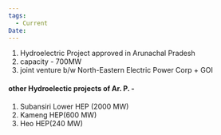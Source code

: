 ```yaml
---
tags:
  - Current
Date:
---
```

1. Hydroelectric Project approved in Arunachal Pradesh
2. capacity - 700MW
3. joint venture b/w North-Eastern Electric Power Corp + GOI


#### other Hydroelectic projects of Ar. P. - 
1. Subansiri Lower HEP (2000 MW)
2. Kameng HEP(600 MW)
3. Heo HEP(240 MW)